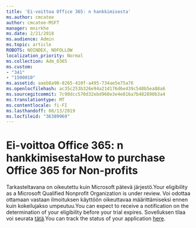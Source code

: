 ```yaml
---
title: 'Ei-voittoa Office 365: n hankkimisesta'
ms.author: cmcatee
author: cmcatee-MSFT
manager: mnirkhe
ms.date: 2/21/2018
ms.audience: Admin
ms.topic: article
ROBOTS: NOINDEX, NOFOLLOW
localization_priority: Normal
ms.collection: Adm_O365
ms.custom:
- "341"
- "1500010"
ms.assetid: aaeb8a90-8265-410f-a495-734ae5e75a76
ms.openlocfilehash: ac35c253b326e94a21d176d6e439c548b5ea88a6
ms.sourcegitcommit: 7c90dcc570d32ebd968e3e4e816a7b482890b3a4
ms.translationtype: MT
ms.contentlocale: fi-FI
ms.lasthandoff: 08/13/2019
ms.locfileid: "36389969"
---
```

# <a name="how-to-purchase-office-365-for-non-profits"></a><span data-ttu-id="c87f0-102">Ei-voittoa Office 365: n hankkimisesta</span><span class="sxs-lookup"><span data-stu-id="c87f0-102">How to purchase Office 365 for Non-profits</span></span>

<span data-ttu-id="c87f0-103">Tarkasteltavana on oikeutettu kuin Microsoft pätevä järjestö.</span><span class="sxs-lookup"><span data-stu-id="c87f0-103">Your eligibility as a Microsoft Qualified Nonprofit Organization is under review.</span></span> <span data-ttu-id="c87f0-104">Voi odottaa ottamaan vastaan ilmoituksen käyttöön oikeuttavaa määrittämiseksi ennen kuin kokeilujakso umpeutuu.</span><span class="sxs-lookup"><span data-stu-id="c87f0-104">You can expect to receive a notification on the determination of your eligibility before your trial expires.</span></span> <span data-ttu-id="c87f0-105">Sovelluksen tilaa voi seurata [tätä](http://eligibilityweb.azurewebsites.net/).</span><span class="sxs-lookup"><span data-stu-id="c87f0-105">You can track the status of your application [here](http://eligibilityweb.azurewebsites.net/).</span></span>